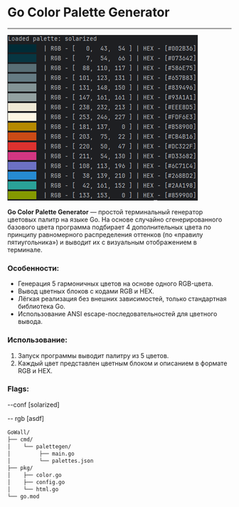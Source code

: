 # Go Color Palette Generator

---
![img_1.png](picture/img_1.png)

**Go Color Palette Generator** — простой терминальный генератор цветовых палитр на языке Go.
На основе случайно сгенерированного базового цвета программа подбирает 4 дополнительных цвета по принципу равномерного распределения оттенков (по «правилу пятиугольника») и выводит их с визуальным отображением в терминале.

### Особенности:

* Генерация 5 гармоничных цветов на основе одного RGB-цвета.
* Вывод цветных блоков с кодами RGB и HEX.
* Лёгкая реализация без внешних зависимостей, только стандартная библиотека Go.
* Использование ANSI escape-последовательностей для цветного вывода.

### Использование:

1. Запуск программы выводит палитру из 5 цветов.
2. Каждый цвет представлен цветным блоком и описанием в формате RGB и HEX.


### Flags:

 --conf [solarized] 

 -- rgb [asdf]


```
GoWall/
├── cmd/
│    └── palettegen/
│         ├── main.go
│         └── palettes.json
├── pkg/
│    ├── color.go
│    ├── config.go
│    └── html.go
└── go.mod
```